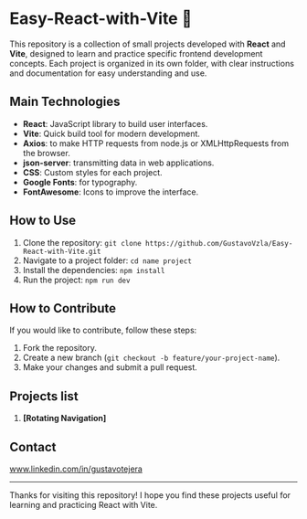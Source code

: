# Easy-React-with-Vite 🚀

This repository is a collection of small projects developed with **React** and **Vite**, designed to learn and practice specific frontend development concepts. Each project is organized in its own folder, with clear instructions and documentation for easy understanding and use.

## Main Technologies

- **React**: JavaScript library to build user interfaces.
- **Vite**: Quick build tool for modern development.
- **Axios**: to make HTTP requests from node.js or XMLHttpRequests from the browser.
- **json-server**:  transmitting data in web applications.
- **CSS**: Custom styles for each project.
- **Google Fonts**: for typography.
- **FontAwesome**: Icons to improve the interface.

## How to Use

1. Clone the repository: `git clone https://github.com/GustavoVzla/Easy-React-with-Vite.git`
2. Navigate to a project folder: `cd name project`
3. Install the dependencies: `npm install`
4. Run the project: `npm run dev`

## How to Contribute

If you would like to contribute, follow these steps:
1. Fork the repository.
2. Create a new branch (`git checkout -b feature/your-project-name`).
3. Make your changes and submit a pull request.


## Projects list

1. **[Rotating Navigation]**


## Contact

www.linkedin.com/in/gustavotejera

---
Thanks for visiting this repository! I hope you find these projects useful for learning and practicing React with Vite.
